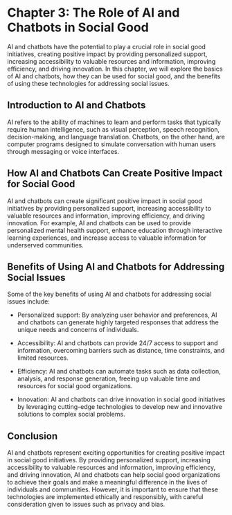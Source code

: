 Chapter 3: The Role of AI and Chatbots in Social Good
=====================================================

AI and chatbots have the potential to play a crucial role in social good initiatives, creating positive impact by providing personalized support, increasing accessibility to valuable resources and information, improving efficiency, and driving innovation. In this chapter, we will explore the basics of AI and chatbots, how they can be used for social good, and the benefits of using these technologies for addressing social issues.

Introduction to AI and Chatbots
-------------------------------

AI refers to the ability of machines to learn and perform tasks that typically require human intelligence, such as visual perception, speech recognition, decision-making, and language translation. Chatbots, on the other hand, are computer programs designed to simulate conversation with human users through messaging or voice interfaces.

How AI and Chatbots Can Create Positive Impact for Social Good
--------------------------------------------------------------

AI and chatbots can create significant positive impact in social good initiatives by providing personalized support, increasing accessibility to valuable resources and information, improving efficiency, and driving innovation. For example, AI and chatbots can be used to provide personalized mental health support, enhance education through interactive learning experiences, and increase access to valuable information for underserved communities.

Benefits of Using AI and Chatbots for Addressing Social Issues
--------------------------------------------------------------

Some of the key benefits of using AI and chatbots for addressing social issues include:

* Personalized support: By analyzing user behavior and preferences, AI and chatbots can generate highly targeted responses that address the unique needs and concerns of individuals.

* Accessibility: AI and chatbots can provide 24/7 access to support and information, overcoming barriers such as distance, time constraints, and limited resources.

* Efficiency: AI and chatbots can automate tasks such as data collection, analysis, and response generation, freeing up valuable time and resources for social good organizations.

* Innovation: AI and chatbots can drive innovation in social good initiatives by leveraging cutting-edge technologies to develop new and innovative solutions to complex social problems.

Conclusion
----------

AI and chatbots represent exciting opportunities for creating positive impact in social good initiatives. By providing personalized support, increasing accessibility to valuable resources and information, improving efficiency, and driving innovation, AI and chatbots can help social good organizations to achieve their goals and make a meaningful difference in the lives of individuals and communities. However, it is important to ensure that these technologies are implemented ethically and responsibly, with careful consideration given to issues such as privacy and bias.


